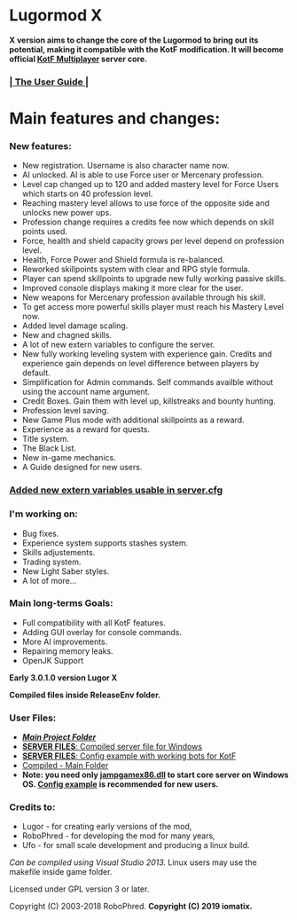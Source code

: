 # Lugormod X 
**X version aims to change the core of the Lugormod to bring out its potential, making it compatible with the KotF modification. It will become official [KotF Multiplayer](https://www.moddb.com/mods/knights-of-the-force-21/downloads) server core.**

### [| The User Guide |](__User_Guide)


# Main features and changes:

### New features:
- New registration. Username is also character name now.
- AI unlocked. AI is able to use Force user or Mercenary profession.
- Level cap changed up to 120 and added mastery level for Force Users which starts on 40 profession level.
- Reaching mastery level allows to use force of the opposite side and unlocks new power ups.
- Profession change requires a credits fee now which depends on skill points used.
- Force, health and shield capacity grows per level depend on profession level.
- Health, Force Power and Shield formula is re-balanced.
- Reworked skillpoints system with clear and RPG style formula.
- Player can spend skillpoints to upgrade new fully working passive skills.
- Improved console displays making it more clear for the user.
- New weapons for Mercenary profession available through his skill.
- To get access more powerful skills player must reach his Mastery Level now.
- Added level damage scaling.
- New and chagned skills.
- A lot of new extern variables to configure the server.
- New fully working leveling system with experience gain. Credits and experience gain depends on level difference between players by default. 
- Simplification for Admin commands. Self commands availble without using the account name argument.
- Credit Boxes. Gain them with level up, killstreaks and bounty hunting. 
- Profession level saving.
- New Game Plus mode with additional skillpoints as a reward.
- Experience as a reward for quests.
- Title system.
- The Black List.
- New in-game mechanics.
- A Guide designed for new users.


### [Added new extern variables usable in server.cfg](__example_config/externvars.md)

### I'm working on:
- Bug fixes.
- Experience system supports stashes system.
- Skills adjustements.
- Trading system.
- New Light Saber styles.
- A lot of more...

### Main long-terms Goals:
- Full compatibility with all KotF features.
- Adding GUI overlay for console commands.
- More AI improvements.
- Repairing memory leaks.
- OpenJK Support

**Early 3.0.1.0 version Lugor X**

**Compiled files inside ReleaseEnv folder.**

### User Files:
- ***[Main Project Folder](https://github.com/iomatix/Lugormod-X)***
- [**SERVER FILES**: Compiled server file for Windows](ReleaseEnv/jampgamex86.dll)
- [**SERVER FILES**: Config example with working bots for KotF](__example_config)
- [Compiled - Main Folder](ReleaseEnv)
- **Note: you need only [jampgamex86.dll](ReleaseEnv/jampgamex86.dll) to start core server on Windows OS. [Config example](__example_config) is recommended for new users.**

### Credits to:

- Lugor       - for creating early versions of the mod,
- RoboPhred   - for developing the mod for many years,
- Ufo         - for small scale development and producing a linux build.

*Can be compiled using Visual Studio 2013.*
Linux users may use the makefile inside game folder.

Licensed under GPL version 3 or later.

Copyright (C) 2003-2018 RoboPhred.
**Copyright (C) 2019 iomatix.**

